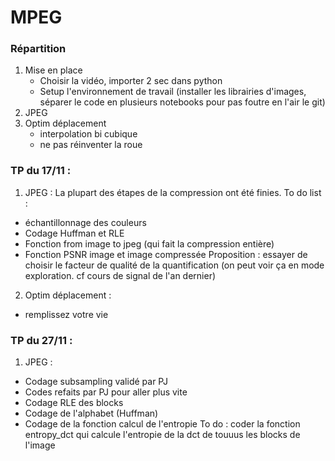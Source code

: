 # MPEG

### Répartition

1. Mise en place
    - Choisir la vidéo, importer 2 sec dans python
    - Setup l'environnement de travail (installer les librairies d'images, séparer le code en plusieurs notebooks pour pas foutre en l'air le git)
2. JPEG
3. Optim déplacement
    - interpolation bi cubique
    - ne pas réinventer la roue

### TP du 17/11 :

1. JPEG :
La plupart des étapes de la compression ont été finies.
To do list :
- échantillonnage des couleurs
- Codage Huffman et RLE
- Fonction from image to jpeg (qui fait la compression entière)
- Fonction PSNR image et image compressée
Proposition : essayer de choisir le facteur de qualité de la quantification (on peut voir ça en mode exploration. cf cours de signal de l'an dernier)

2. Optim déplacement :
- remplissez votre vie 

### TP du 27/11 : 
1. JPEG : 
- Codage subsampling validé par PJ 
- Codes refaits par PJ pour aller plus vite
- Codage RLE des blocks
- Codage de l'alphabet (Huffman)
- Codage de la fonction calcul de l'entropie 
To do : coder la fonction entropy_dct qui calcule l'entropie de la dct de touuus les blocks de l'image 
